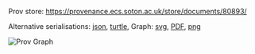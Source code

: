 
Prov store: https://provenance.ecs.soton.ac.uk/store/documents/80893/

Alternative serialisations: [json](https://provenance.ecs.soton.ac.uk/store/documents/80893.json), [turtle](https://provenance.ecs.soton.ac.uk/store/documents/80893.ttl),
Graph: [svg](https://provenance.ecs.soton.ac.uk/store/documents/80893.svg), [PDF](https://provenance.ecs.soton.ac.uk/store/documents/80893.pdf), [png](https://provenance.ecs.soton.ac.uk/store/documents/80893.png)

![Prov Graph](https://provenance.ecs.soton.ac.uk/store/documents/80893.png)

        